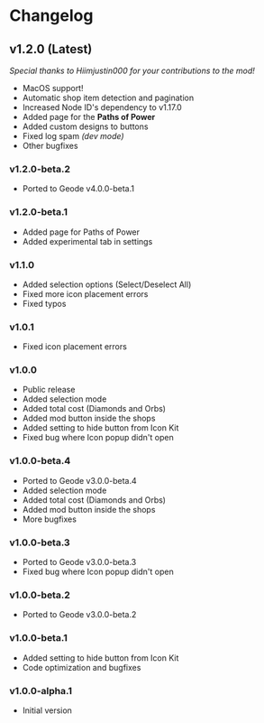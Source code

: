 # Changelog

## <cg>v1.2.0 (Latest)</c>

*Special thanks to <co>Hiimjustin000</c> for your contributions to the mod!*

* <cp>MacOS support!</c>
* <co>Automatic shop item detection and pagination</c>
* <co>Increased</c> Node ID's dependency to <cy>v1.17.0</c>
* <cg>Added</c> page for the **Paths of Power**
* <cg>Added</c> custom designs to buttons
* <cy>Fixed</c> log spam *(dev mode)*
* Other bugfixes

### <cb>v1.2.0-beta.2</c>

* <co>Ported to Geode v4.0.0-beta.1</c>

### <cb>v1.2.0-beta.1</c>

* <cg>Added</c> page for Paths of Power
* <cg>Added</c> experimental tab in settings

### <cb>v1.1.0</c>

* <cg>Added</c> selection options (Select/Deselect All)
* <cy>Fixed</c> more icon placement errors
* <cy>Fixed</c> typos

### <cb>v1.0.1</c>

* <cy>Fixed</c> icon placement errors

### <cb>v1.0.0</c>

* <cp>Public release</c>
* <cg>Added</c> selection mode
* <cg>Added</c> total cost (Diamonds and Orbs)
* <cg>Added</c> mod button inside the shops
* <cg>Added</c> setting to hide button from Icon Kit
* <cy>Fixed</c> bug where Icon popup didn't open

### <cb>v1.0.0-beta.4</c>

* <co>Ported to Geode v3.0.0-beta.4</c>
* <cg>Added</c> selection mode
* <cg>Added</c> total cost (Diamonds and Orbs)
* <cg>Added</c> mod button inside the shops
* More bugfixes

### <cb>v1.0.0-beta.3</c>

* <co>Ported to Geode v3.0.0-beta.3</c>
* <cy>Fixed</c> bug where Icon popup didn't open

### <cb>v1.0.0-beta.2</c>

* <co>Ported to Geode v3.0.0-beta.2</c>

### <cb>v1.0.0-beta.1</c>

* <cy>Added</c> setting to hide button from Icon Kit
* Code optimization and bugfixes

### <cb>v1.0.0-alpha.1</c>

* <cp>Initial version</c>